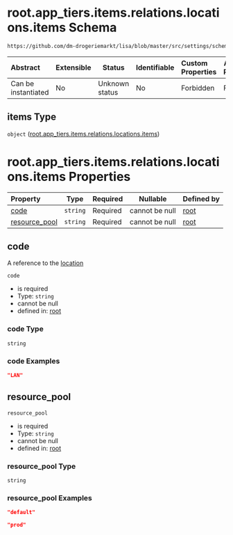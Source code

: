 # root.app_tiers.items.relations.locations.items Schema

```txt
https://github.com/dm-drogeriemarkt/lisa/blob/master/src/settings/schema.json#/properties/app_tiers/items/properties/relations/properties/locations/items
```




| Abstract            | Extensible | Status         | Identifiable | Custom Properties | Additional Properties | Access Restrictions | Defined In                                                                               |
| :------------------ | ---------- | -------------- | ------------ | :---------------- | --------------------- | ------------------- | ---------------------------------------------------------------------------------------- |
| Can be instantiated | No         | Unknown status | No           | Forbidden         | Forbidden             | none                | [settings.schema.json\*](../../src/settings/settings.schema.json "open original schema") |

## items Type

`object` ([root.app_tiers.items.relations.locations.items](settings-properties-rootapp_tiers-rootapp_tiersitems-properties-rootapp_tiersitemsrelations-properties-rootapp_tiersitemsrelationslocations-rootapp_tiersitemsrelationslocationsitems.md))

# root.app_tiers.items.relations.locations.items Properties

| Property                        | Type     | Required | Nullable       | Defined by                                                                                                                                                                                                                                                                                                                                                                                                          |
| :------------------------------ | -------- | -------- | -------------- | :------------------------------------------------------------------------------------------------------------------------------------------------------------------------------------------------------------------------------------------------------------------------------------------------------------------------------------------------------------------------------------------------------------------ |
| [code](#code)                   | `string` | Required | cannot be null | [root](settings-properties-rootapp_tiers-rootapp_tiersitems-properties-rootapp_tiersitemsrelations-properties-rootapp_tiersitemsrelationslocations-rootapp_tiersitemsrelationslocationsitems-properties-code.md "https&#x3A;//github.com/dm-drogeriemarkt/lisa/blob/master/src/settings/schema.json#/properties/app_tiers/items/properties/relations/properties/locations/items/properties/code")                   |
| [resource_pool](#resource_pool) | `string` | Required | cannot be null | [root](settings-properties-rootapp_tiers-rootapp_tiersitems-properties-rootapp_tiersitemsrelations-properties-rootapp_tiersitemsrelationslocations-rootapp_tiersitemsrelationslocationsitems-properties-resource_pool.md "https&#x3A;//github.com/dm-drogeriemarkt/lisa/blob/master/src/settings/schema.json#/properties/app_tiers/items/properties/relations/properties/locations/items/properties/resource_pool") |

## code

A reference to the [location](#locations-1)


`code`

-   is required
-   Type: `string`
-   cannot be null
-   defined in: [root](settings-properties-rootapp_tiers-rootapp_tiersitems-properties-rootapp_tiersitemsrelations-properties-rootapp_tiersitemsrelationslocations-rootapp_tiersitemsrelationslocationsitems-properties-code.md "https&#x3A;//github.com/dm-drogeriemarkt/lisa/blob/master/src/settings/schema.json#/properties/app_tiers/items/properties/relations/properties/locations/items/properties/code")

### code Type

`string`

### code Examples

```json
"LAN"
```

## resource_pool




`resource_pool`

-   is required
-   Type: `string`
-   cannot be null
-   defined in: [root](settings-properties-rootapp_tiers-rootapp_tiersitems-properties-rootapp_tiersitemsrelations-properties-rootapp_tiersitemsrelationslocations-rootapp_tiersitemsrelationslocationsitems-properties-resource_pool.md "https&#x3A;//github.com/dm-drogeriemarkt/lisa/blob/master/src/settings/schema.json#/properties/app_tiers/items/properties/relations/properties/locations/items/properties/resource_pool")

### resource_pool Type

`string`

### resource_pool Examples

```json
"default"
```

```json
"prod"
```
